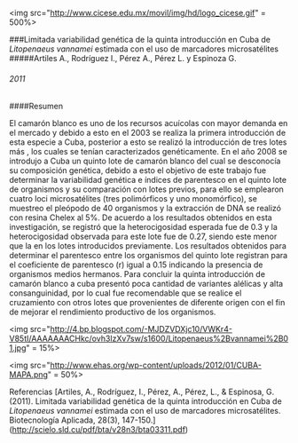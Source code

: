 <img src="http://www.cicese.edu.mx/movil/img/hd/logo_cicese.gif" = 500%>

###Limitada variabilidad genética de la quinta introducción en Cuba de *Litopenaeus vannamei* estimada con el uso de marcadores microsatélites
#####Artiles A., Rodríguez I., Pérez A., Pérez L. y Espinoza G.
###### 2011


####Resumen

El camarón blanco es uno de los recursos acuícolas con mayor demanda en el mercado y debido a esto en el 2003 se realiza la primera 
introducción de esta especie a Cuba, posterior a esto se realizó la introducción de tres lotes más , los cuales se tenían caracterizados genéticamente. En el año 2008 se introdujo a Cuba un quinto lote de camarón blanco del cual se desconocía su composición genética, debido a esto el objetivo de este trabajo fue determinar la variabilidad genética e índices de parentesco en el quinto lote de organismos y su comparación con lotes previos,  para ello se emplearon cuatro loci microsatélites (tres polimórficos y uno monomórfico), se muestreo el pleópodo de 40 organismos y la extracción de DNA se realizó con resina Chelex al 5%. De acuerdo a los resultados obtenidos en esta investigación, se registró que la heterocigosidad esperada fue de 0.3 y la heterocigosidad observada para este lote fue de 0.27, siendo este menor que la en los lotes introducidos previamente. Los resultados obtenidos para determinar el parentesco entre los organismos del quinto lote registran para el coeficiente de parentesco (r) igual a 0.15 indicando la presencia de organismos medios hermanos. Para concluir la quinta introducción de camarón blanco a cuba presentó poca cantidad de variantes alélicas y alta consanguinidad, por lo cual fue recomendable que se realice el cruzamiento con otros lotes que provenientes de diferente origen con el fin de mejorar el rendimiento productivo de los organismos. 

<img src="http://4.bp.blogspot.com/-MJDZVDXjc10/VWKr4-V85tI/AAAAAAACHkc/ovh3IzXv7sw/s1600/Litopenaeus%2Bvannamei%2B01.jpg" = 15%>

<img src="http://www.ehas.org/wp-content/uploads/2012/01/CUBA-MAPA.png" = 50%>

Referencias
[Artiles, A., Rodríguez, I., Pérez, A., Pérez, L., & Espinosa, G. (2011). Limitada variabilidad genética de la quinta introducción 
en Cuba de *Litopenaeus vannamei* estimada con el uso de marcadores microsatélites. Biotecnología Aplicada, 28(3), 147-150.]
(http://scielo.sld.cu/pdf/bta/v28n3/bta03311.pdf)

